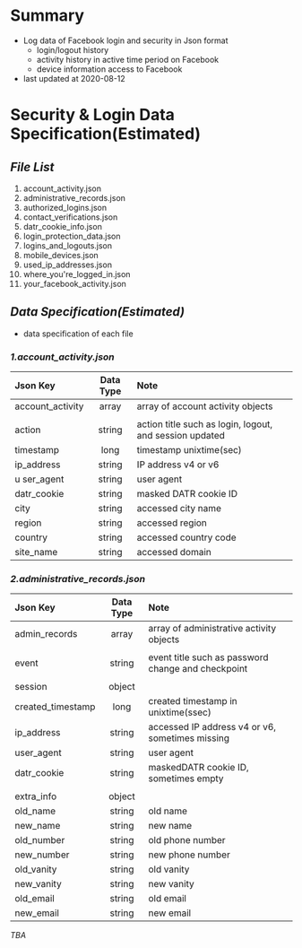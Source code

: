 # Summary
- Log data of Facebook login and security in Json format
    - login/logout history 
    - activity history in active time period on Facebook
    - device information access to Facebook 
- last updated at 2020-08-12

# Security & Login Data Specification(Estimated) 

## *File List*
1. account_activity.json
2. administrative_records.json
3. authorized_logins.json
4. contact_verifications.json
5. datr_cookie_info.json
6. login_protection_data.json
7. logins_and_logouts.json
8. mobile_devices.json
9. used_ip_addresses.json
10. where_you're_logged_in.json
11. your_facebook_activity.json

## *Data Specification(Estimated)*
- data specification of each file

### _1.account_activity.json_
|Json Key|Data Type|Note|
|:---|:---:|:---|
|account_activity|array|array of account activity objects|
||||
|action|string|action title such as login, logout, and session updated|
|timestamp|long|timestamp unixtime(sec)|
|ip_address|string|IP address v4 or v6|
|u ser_agent|string|user agent|
|datr_cookie|string|masked DATR cookie ID|
|city|string|accessed city name|
|region|string|accessed region|
|country|string|accessed country code|
|site_name|string|accessed domain|

### _2.administrative_records.json_
|Json Key|Data Type|Note|
|:---|:---:|:---|
|admin_records|array|array of administrative activity objects|
||||
|event|string|event title such as password change and checkpoint|
||||
|session|object||
|created_timestamp|long|created timestamp in unixtime(ssec)|
|ip_address|string|accessed IP address v4 or v6, sometimes missing|
|user_agent|string|user agent|
|datr_cookie|string|maskedDATR cookie ID, sometimes empty|
||||
|extra_info|object||
|old_name|string|old name|
|new_name|string|new name|
|old_number|string|old phone number|
|new_number|string|new phone number|
|old_vanity|string|old vanity|
|new_vanity|string|new vanity|
|old_email|string|old email|
|new_email|string|new email|


_TBA_

